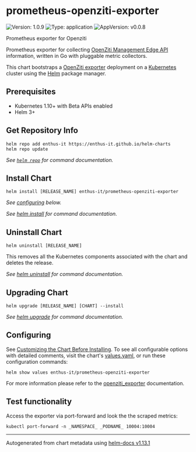 # prometheus-openziti-exporter

![Version: 1.0.9](https://img.shields.io/badge/Version-1.0.9-informational?style=flat-square) ![Type: application](https://img.shields.io/badge/Type-application-informational?style=flat-square) ![AppVersion: v0.0.8](https://img.shields.io/badge/AppVersion-v0.0.8-informational?style=flat-square)

Prometheus exporter for Openziti

Prometheus exporter for collecting [OpenZiti Management Edge API](https://openziti.io/docs/reference/developer/api/) information,
written in Go with pluggable metric collectors.

This chart bootstraps a [OpenZiti exporter](https://github.com/enthus-it/openziti_exporter) deployment on a [Kubernetes](http://kubernetes.io) cluster using the [Helm](https://helm.sh) package manager.

## Prerequisites

- Kubernetes 1.10+ with Beta APIs enabled
- Helm 3+

## Get Repository Info

```console
helm repo add enthus-it https://enthus-it.github.io/helm-charts
helm repo update
```

_See [`helm repo`](https://helm.sh/docs/helm/helm_repo/) for command documentation._

## Install Chart

```console
helm install [RELEASE_NAME] enthus-it/prometheus-openziti-exporter
```

_See [configuring](#configuring) below._

_See [helm install](https://helm.sh/docs/helm/helm_install/) for command documentation._

## Uninstall Chart

```console
helm uninstall [RELEASE_NAME]
```

This removes all the Kubernetes components associated with the chart and deletes the release.

_See [helm uninstall](https://helm.sh/docs/helm/helm_uninstall/) for command documentation._

## Upgrading Chart

```console
helm upgrade [RELEASE_NAME] [CHART] --install
```

_See [helm upgrade](https://helm.sh/docs/helm/helm_upgrade/) for command documentation._

## Configuring

See [Customizing the Chart Before Installing](https://helm.sh/docs/intro/using_helm/#customizing-the-chart-before-installing). To see all configurable options with detailed comments, visit the chart's [values.yaml](./values.yaml), or run these configuration commands:

```console
helm show values enthus-it/prometheus-openziti-exporter
```

For more information please refer to the [openziti_exporter](https://github.com/enthus-it/openziti_exporter) documentation.

## Test functionality

Access the exporter via port-forward and look the the scraped metrics:

```console
kubectl port-forward -n _NAMESPACE_ _PODNAME_ 10004:10004
```

----------------------------------------------
Autogenerated from chart metadata using [helm-docs v1.13.1](https://github.com/norwoodj/helm-docs/releases/v1.13.1)
